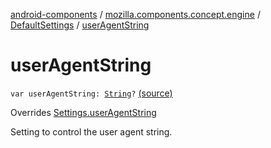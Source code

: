 [android-components](../../index.md) / [mozilla.components.concept.engine](../index.md) / [DefaultSettings](index.md) / [userAgentString](./user-agent-string.md)

# userAgentString

`var userAgentString: `[`String`](https://kotlinlang.org/api/latest/jvm/stdlib/kotlin/-string/index.html)`?` [(source)](https://github.com/mozilla-mobile/android-components/blob/master/components/concept/engine/src/main/java/mozilla/components/concept/engine/Settings.kt#L147)

Overrides [Settings.userAgentString](../-settings/user-agent-string.md)

Setting to control the user agent string.

